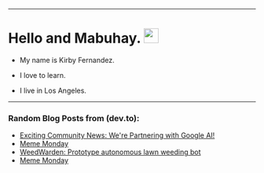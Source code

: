 
<img src="https://komarev.com/ghpvc/?username=kirbygit&style=flat-square&color=blue" alt=""/>

---
<h1>
  Hello and Mabuhay.
  <img src="https://media.giphy.com/media/hvRJCLFzcasrR4ia7z/giphy.gif" width="30px"/>
</h1>

- My name is Kirby Fernandez.

- I love to learn.

- I live in Los Angeles.

---

### Random Blog Posts from (dev.to):
<!-- BLOG-POST-LIST:START -->
- [Exciting Community News: We&#39;re Partnering with Google AI!](https://dev.to/devteam/exciting-community-news-were-partnering-with-google-ai-55c4)
- [Meme Monday](https://dev.to/ben/meme-monday-o4b)
- [WeedWarden: Prototype autonomous lawn weeding bot](https://dev.to/ben/weedwarden-prototype-autonomous-lawn-weeding-bot-2bk7)
- [Meme Monday](https://dev.to/ben/meme-monday-3ko2)
<!-- BLOG-POST-LIST:END -->
